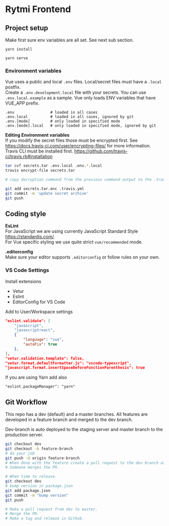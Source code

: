 # Rytmi Frontend


## Project setup

Make first sure env variables are all set. See next sub section.

```
yarn install

yarn serve
```

### Environment variables

Vue uses a public and local `.env` files. Local/secret files must have a `.local` postfix.  
Create a `.env.development.local` file with your secrets. You can use `.env.local.example` as a sample.
Vue only loads ENV variables that have VUE_APP prefix.

```
.env                # loaded in all cases
.env.local          # loaded in all cases, ignored by git
.env.[mode]         # only loaded in specified mode
.env.[mode].local   # only loaded in specified mode, ignored by git
```

**Editing Environment variables**  
If you modify the secret files those must be encrypted first. See https://docs.travis-ci.com/user/encrypting-files/ for more information.  
Travis CLI must be installed first. https://github.com/travis-ci/travis.rb#installation

```bash
tar cvf secrets.tar .env.local .env.*.local
travis encrypt-file secrets.tar

# copy decryption command from the previous command output to the .travis.yml

git add secrets.tar.enc .travis.yml
git commit -m 'update secret archive'
git push
```

## Coding style

**EsLint**  
For JavaScript we are using currently JavaScript Standard Style https://standardjs.com/.  
For Vue specific styling we use quite strict `vue/recommended` mode.

**.editorconfig**  
Make sure your editor supports `.editorconfig` or follow rules on your own.

### VS Code Settings
Install extensions
- Vetur
- Eslint
- EditorConfig for VS Code

Add to User/Workspace settings
```json
"eslint.validate": [
    "javascript",
    "javascriptreact",
    {
        "language": "vue",
        "autoFix": true
    },
],
"vetur.validation.template": false,
"vetur.format.defaultFormatter.js": "vscode-typescript",
"javascript.format.insertSpaceBeforeFunctionParenthesis": true
```

If you are using Yarn add also
```
"eslint.packageManager": "yarn"
```



## Git Workflow

This repo has a dev (default) and a master branches. All features are developed in a feature branch and merged to the dev branch.

Dev-branch is auto deployed to the staging server and master branch to the production server.

```bash
git checkout dev
git checkout -b feature-branch
# do your job
git push -U origin feature-branch
# When done with the feature create a pull request to the dev branch at github.
# Someone merges the PR.

# When time to release.
git checkout dev
# bump version in package.json
git add package.json
git commit -m "bump version"
git push

# Make a pull request from dev to master.
# Merge the PR.
# Make a tag and release in Github.
```

